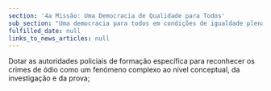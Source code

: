 ```yaml
---
section: '4a Missão: Uma Democracia de Qualidade para Todos'
sub_section: "Uma democracia para todos em condições de igualdade plena"
fulfilled_date: null
links_to_news_articles: null
---
```


Dotar as autoridades policiais de formação específica para reconhecer os crimes de ódio como um fenómeno complexo ao nível conceptual, da investigação e da prova;